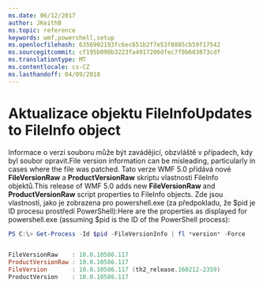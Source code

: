 ```yaml
---
ms.date: 06/12/2017
author: JKeithB
ms.topic: reference
keywords: wmf,powershell,setup
ms.openlocfilehash: 6356902193fc6ec651b2f7e53f8885cb59f17542
ms.sourcegitcommit: cf195b090b3223fa4917206dfec7f0b603873cdf
ms.translationtype: MT
ms.contentlocale: cs-CZ
ms.lasthandoff: 04/09/2018
---
```

# <a name="updates-to-fileinfo-object"></a><span data-ttu-id="1448a-102">Aktualizace objektu FileInfo</span><span class="sxs-lookup"><span data-stu-id="1448a-102">Updates to FileInfo object</span></span>
<span data-ttu-id="1448a-103">Informace o verzi souboru může být zavádějící, obzvláště v případech, kdy byl soubor opravit.</span><span class="sxs-lookup"><span data-stu-id="1448a-103">File version information can be misleading, particularly in cases where the file was patched.</span></span> <span data-ttu-id="1448a-104">Tato verze WMF 5.0 přidává nové **FileVersionRaw** a **ProductVersionRaw** skriptu vlastnosti FileInfo objektů.</span><span class="sxs-lookup"><span data-stu-id="1448a-104">This release of WMF 5.0 adds new **FileVersionRaw** and **ProductVersionRaw** script properties to FileInfo objects.</span></span> <span data-ttu-id="1448a-105">Zde jsou vlastnosti, jako je zobrazena pro powershell.exe (za předpokladu, že $pid je ID procesu prostředí PowerShell):</span><span class="sxs-lookup"><span data-stu-id="1448a-105">Here are the properties as displayed for powershell.exe (assuming $pid is the ID of the PowerShell process):</span></span>

```powershell
PS C:\> Get-Process -Id $pid -FileVersionInfo | fl *version* -Force


FileVersionRaw    : 10.0.10586.117
ProductVersionRaw : 10.0.10586.117
FileVersion       : 10.0.10586.117 (th2_release.160212-2359)
ProductVersion    : 10.0.10586.117